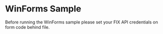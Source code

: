 ﻿# WinForms Sample

Before running the WinForms sample please set your FIX API credentials on form code behind file.